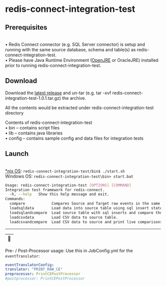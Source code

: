 # redis-connect-integration-test

## Prerequisites

<br>• Redis Connect connector (e.g. SQL Server connector) is setup and running with the same source database, schema and table(s) as redis-connect-integration-test.
<br>• Please have Java Runtime Environment ([OpenJRE](https://openjdk.java.net/install/) or OracleJRE) installed prior to running redis-connect-integration-test.

## Download

Download the [latest release](https://github.com/redis-field-engineering/redis-connect-integration-test/releases) and un-tar (e.g. tar -xvf redis-connect-integration-test-1.0.1.tar.gz) the archive.

All the contents would be extracted under redis-connect-integration-test directory

Contents of redis-connect-integration-test
<br>•	bin – contains script files
<br>•	lib – contains java libraries
<br>•	config – contains sample config and data files for integration tests

## Launch

<br>[*nix OS](https://en.wikipedia.org/wiki/Unix-like):
`redis-connect-integration-test/bin$ ./start.sh`
<br>Windows OS:
`redis-connect-integration-test\bin> start.bat`

```bash
Usage: redis-connect-integration-test [OPTIONS] [COMMAND]
Integration test framework for redis-connect.
  -h, --help   Show this help message and exit.
Commands:
  compare            Compares Source and Target raw events in the same sequence as it occurs. 
  loadsqldata        Load data into source table using sql insert statements.
  loadsqlandcompare  Load source table with sql inserts and compare them with target JSON objects.
  loadcsvdata        Load CSV data to source table.
  loadcsvandcompare  Load CSV data to source and print live comparisons.
```
---

| :memo:        |
|---------------|
Pre- / Post-Processor usage: Use this in JobConfig.yml for the `eventTranslator`:

````yaml
eventTranslatorConfig:
translator: "PRINT_RAW_CE"
preprocessor: PrintCEPostProcessor
#postprocessor: PrintCEPostProcessor
````